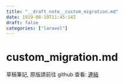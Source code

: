 ```yaml
---
title: "__draft_note__custom_migration.md"
date: 1919-08-10T11:45:14Z
draft: false
categories: ["laravel"]
---
```


# custom_migration.md

草稿筆記, 原版請前往 github 查看: [連結](https://github.com/tinghaolai/just-random-note/blob/master/laravel/custom_migration.md)